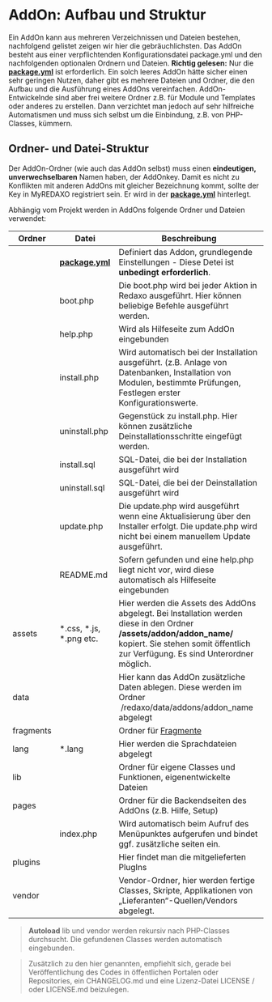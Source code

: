 # AddOn: Aufbau und Struktur 

Ein AddOn kann aus mehreren Verzeichnissen und Dateien bestehen, nachfolgend gelistet zeigen wir hier die gebräuchlichsten. Das AddOn besteht aus einer verpflichtenden Konfigurationsdatei package.yml und den nachfolgenden optionalen Ordnern und Dateien. **Richtig gelesen:** Nur die [**package.yml**](/{{path}}/{{version}}/addon-package) ist erforderlich. Ein solch leeres AddOn hätte sicher einen sehr geringen Nutzen, daher gibt es mehrere Dateien und Ordner, die den Aufbau und die Ausführung eines AddOns vereinfachen. AddOn-Entwickelnde sind aber frei weitere Ordner z.B. für Module und Templates oder anderes zu erstellen. Dann verzichtet man jedoch auf sehr hilfreiche Automatismen und muss sich selbst um die Einbindung, z.B. von PHP-Classes, kümmern. 

## Ordner- und Datei-Struktur

Der AddOn-Ordner (wie auch das AddOn selbst) muss einen **eindeutigen, unverwechselbaren** Namen haben, der AddOnkey. Damit es nicht zu Konflikten mit anderen AddOns mit gleicher Bezeichnung kommt, sollte der Key in MyREDAXO registriert sein. Er wird in der [**package.yml**](/{{path}}/{{version}}/addon-package) hinterlegt. 

Abhängig vom Projekt werden in AddOns folgende Ordner und Dateien verwendet:

| Ordner | Datei | Beschreibung |
| --- | --- | --- |
|  | [**package.yml**](/{{path}}/{{version}}/addon-package)| Definiert das Addon, grundlegende Einstellungen - Diese Detei ist **unbedingt erforderlich**.  |
|  | boot.php | Die boot.php wird bei jeder Aktion in Redaxo ausgeführt. Hier können beliebige Befehle ausgeführt werden.  |
|  | help.php | Wird als Hilfeseite zum AddOn eingebunden |
|  | install.php | Wird automatisch bei der Installation ausgeführt. (z.B. Anlage von Datenbanken, Installation von Modulen, bestimmte Prüfungen, Festlegen erster Konfigurationswerte. |
|  | uninstall.php | Gegenstück zu install.php. Hier können zusätzliche Deinstallationsschritte eingefügt werden.  |
|  | install.sql | SQL-Datei, die bei der Installation ausgeführt wird |
|  | uninstall.sql | SQL-Datei, die bei der Deinstallation ausgeführt wird |
|  | update.php | Die update.php wird ausgeführt wenn eine Aktualisierung über den Installer erfolgt. Die update.php wird nicht bei einem manuellem Update ausgeführt. |
|  | README.md | Sofern gefunden und eine help.php liegt nicht vor, wird diese automatisch als Hilfeseite eingebunden |
| assets | *.css, *.js, *.png etc. | Hier werden die Assets des AddOns abgelegt. Bei Installation werden diese in den Ordner **/assets/addon/addon_name/** kopiert. Sie stehen somit öffentlich zur Verfügung. Es sind Unterordner möglich.  |
| data |  | Hier kann das AddOn zusätzliche Daten ablegen. Diese werden im Ordner  /redaxo/data/addons/addon_name abgelegt |
| fragments |  | Ordner für [Fragmente](/{{path}}/{{version}}/fragmente)  |
| lang | *.lang | Hier werden die Sprachdateien abgelegt |
| lib |  | Ordner für eigene Classes und Funktionen, eigenentwickelte Dateien |
| pages |  | Ordner für die Backendseiten des AddOns (z.B. Hilfe, Setup)  |
|  | index.php | Wird automatisch beim Aufruf des Menüpunktes aufgerufen und bindet ggf. zusätzliche seiten ein.  |
| plugins |  | Hier findet man die mitgelieferten PlugIns |
| vendor |  | Vendor-Ordner, hier werden fertige Classes, Skripte, Applikationen von „Lieferanten“-Quellen/Vendors abgelegt.|

>**Autoload** lib und vendor werden rekursiv nach PHP-Classes durchsucht. Die gefundenen Classes werden automatisch eingebunden.

> Zusätzlich zu den hier genannten, empfiehlt sich, gerade bei Veröffentlichung des Codes in öffentlichen Portalen oder Repositories, ein CHANGELOG.md und eine Lizenz-Datei LICENSE / oder LICENSE.md beizulegen. 


